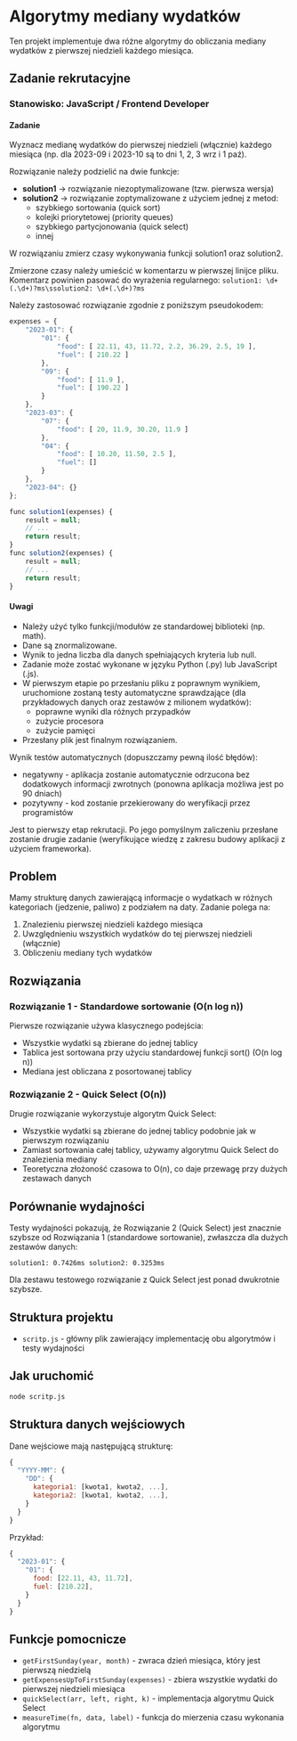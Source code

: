 # Algorytmy mediany wydatków

Ten projekt implementuje dwa różne algorytmy do obliczania mediany wydatków z pierwszej niedzieli każdego miesiąca.

## Zadanie rekrutacyjne

### Stanowisko: JavaScript / Frontend Developer

#### Zadanie
Wyznacz medianę wydatków do pierwszej niedzieli (włącznie) każdego miesiąca
(np. dla 2023-09 i 2023-10 są to dni 1, 2, 3 wrz i 1 paź).

Rozwiązanie należy podzielić na dwie funkcje:

- **solution1** → rozwiązanie niezoptymalizowane (tzw. pierwsza wersja)
- **solution2** → rozwiązanie zoptymalizowane z użyciem jednej z metod:
  - szybkiego sortowania (quick sort)
  - kolejki priorytetowej (priority queues)
  - szybkiego partycjonowania (quick select)
  - innej

W rozwiązaniu zmierz czasy wykonywania funkcji solution1 oraz solution2.

Zmierzone czasy należy umieścić w komentarzu w pierwszej linijce pliku.
Komentarz powinien pasować do wyrażenia regularnego:
`solution1: \d+(.\d+)?ms\ssolution2: \d+(.\d+)?ms`

Należy zastosować rozwiązanie zgodnie z poniższym pseudokodem:

```javascript
expenses = {
    "2023-01": {
        "01": {
            "food": [ 22.11, 43, 11.72, 2.2, 36.29, 2.5, 19 ],
            "fuel": [ 210.22 ]
        },
        "09": {
            "food": [ 11.9 ],
            "fuel": [ 190.22 ]
        }
    },
    "2023-03": {
        "07": {
            "food": [ 20, 11.9, 30.20, 11.9 ]
        },
        "04": {
            "food": [ 10.20, 11.50, 2.5 ],
            "fuel": []
        }
    },
    "2023-04": {}
};

func solution1(expenses) {
    result = null;
    // ...
    return result;
}
func solution2(expenses) {
    result = null;
    // ...
    return result;
}
```

#### Uwagi
- Należy użyć tylko funkcji/modułów ze standardowej biblioteki (np. math).
- Dane są znormalizowane.
- Wynik to jedna liczba dla danych spełniających kryteria lub null.
- Zadanie może zostać wykonane w języku Python (.py) lub JavaScript (.js).
- W pierwszym etapie po przesłaniu pliku z poprawnym wynikiem, uruchomione zostaną testy automatyczne sprawdzające (dla przykładowych danych oraz zestawów z milionem wydatków):
  - poprawne wyniki dla różnych przypadków
  - zużycie procesora
  - zużycie pamięci
- Przesłany plik jest finalnym rozwiązaniem.

Wynik testów automatycznych (dopuszczamy pewną ilość błędów):
- negatywny - aplikacja zostanie automatycznie odrzucona bez dodatkowych informacji zwrotnych (ponowna aplikacja możliwa jest po 90 dniach)
- pozytywny - kod zostanie przekierowany do weryfikacji przez programistów

Jest to pierwszy etap rekrutacji. Po jego pomyślnym zaliczeniu przesłane zostanie drugie zadanie (weryfikujące wiedzę z zakresu budowy aplikacji z użyciem frameworka).

## Problem

Mamy strukturę danych zawierającą informacje o wydatkach w różnych kategoriach (jedzenie, paliwo) z podziałem na daty. Zadanie polega na:
1. Znalezieniu pierwszej niedzieli każdego miesiąca
2. Uwzględnieniu wszystkich wydatków do tej pierwszej niedzieli (włącznie)
3. Obliczeniu mediany tych wydatków

## Rozwiązania

### Rozwiązanie 1 - Standardowe sortowanie (O(n log n))

Pierwsze rozwiązanie używa klasycznego podejścia:
- Wszystkie wydatki są zbierane do jednej tablicy
- Tablica jest sortowana przy użyciu standardowej funkcji sort() (O(n log n))
- Mediana jest obliczana z posortowanej tablicy

### Rozwiązanie 2 - Quick Select (O(n))

Drugie rozwiązanie wykorzystuje algorytm Quick Select:
- Wszystkie wydatki są zbierane do jednej tablicy podobnie jak w pierwszym rozwiązaniu
- Zamiast sortowania całej tablicy, używamy algorytmu Quick Select do znalezienia mediany
- Teoretyczna złożoność czasowa to O(n), co daje przewagę przy dużych zestawach danych

## Porównanie wydajności

Testy wydajności pokazują, że Rozwiązanie 2 (Quick Select) jest znacznie szybsze od Rozwiązania 1 (standardowe sortowanie), zwłaszcza dla dużych zestawów danych:

```
solution1: 0.7426ms solution2: 0.3253ms
```

Dla zestawu testowego rozwiązanie z Quick Select jest ponad dwukrotnie szybsze.

## Struktura projektu

- `scritp.js` - główny plik zawierający implementację obu algorytmów i testy wydajności

## Jak uruchomić

```bash
node scritp.js
```

## Struktura danych wejściowych

Dane wejściowe mają następującą strukturę:

```javascript
{
  "YYYY-MM": {
    "DD": {
      kategoria1: [kwota1, kwota2, ...],
      kategoria2: [kwota1, kwota2, ...],
    }
  }
}
```

Przykład:
```javascript
{
  "2023-01": {
    "01": {
      food: [22.11, 43, 11.72],
      fuel: [210.22],
    }
  }
}
```

## Funkcje pomocnicze

- `getFirstSunday(year, month)` - zwraca dzień miesiąca, który jest pierwszą niedzielą
- `getExpensesUpToFirstSunday(expenses)` - zbiera wszystkie wydatki do pierwszej niedzieli miesiąca
- `quickSelect(arr, left, right, k)` - implementacja algorytmu Quick Select
- `measureTime(fn, data, label)` - funkcja do mierzenia czasu wykonania algorytmu